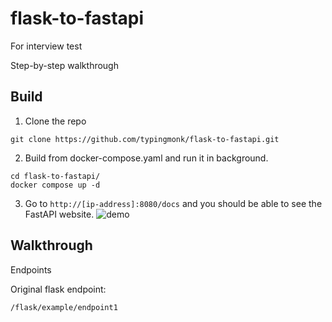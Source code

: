 # flask-to-fastapi
For interview test

Step-by-step walkthrough
## Build
1. Clone the repo
```
git clone https://github.com/typingmonk/flask-to-fastapi.git
```
2. Build from docker-compose.yaml and run it in background.
```
cd flask-to-fastapi/
docker compose up -d
```
3. Go to `http://[ip-address]:8080/docs` and you should be able to see the FastAPI website.
![demo](https://user-images.githubusercontent.com/11416512/197660393-c2ccc775-35ba-407e-a76c-24595ab86bfc.png)

## Walkthrough

Endpoints

Original flask endpoint:
```
/flask/example/endpoint1
```
